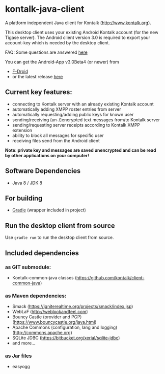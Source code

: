 kontalk-java-client
===================

A platform independent Java client for Kontalk (http://www.kontalk.org).

This desktop client uses your existing Android Kontalk account (for the new Tigase server).
The Android client version 3.0 is required to export your account-key which
is needed by the desktop client.

FAQ: Some questions are answered [here](https://github.com/kontalk/desktopclient-java/wiki) 

You can get the Android-App v3.0Beta4 (or newer) from
- [F-Droid](https://f-droid.org/repository/browse/?fdid=org.kontalk)
- or the latest release [here](https://github.com/kontalk/androidclient/releases)

## Current key features:

- connecting to Kontalk server with an already existing Kontalk account
- automatically adding XMPP roster entries from server
- automatically requesting/adding public keys for known user
- sending/receiving (un-/)encrypted text messages from/to Kontalk server
- sending/requesting server receipts according to Kontalk XMPP extension
- ability to block all messages for specific user
- receiving files send from the Android client

**Note: private key and messages are saved unencrypted and can be read by other
applications on your computer!**

## Software Dependencies

- Java 8 / JDK 8

## For building

- [Gradle](http://gradle.org) (wrapper included in project)

## Run the desktop client from source

Use `gradle run` to run the desktop client from source.

## Included dependencies

### as GIT submodule:

-  Kontalk-common-java classes (https://github.com/kontalk/client-common-java)

### as Maven dependencies:

- Smack (https://igniterealtime.org/projects/smack/index.jsp)
- WebLaF (http://weblookandfeel.com)
- Bouncy Castle (provider and PGP) (https://www.bouncycastle.org/java.html)
- Apache Commons (configuration, lang and logging) (http://commons.apache.org) 
- SQLite JDBC (https://bitbucket.org/xerial/sqlite-jdbc)
- and more...

### as Jar files
 
- easyogg
